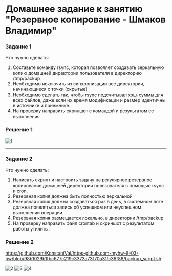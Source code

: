# Домашнее задание к занятию "Резервное копирование - Шмаков Владимир"

### Задание 1
Что нужно сделать:
1. Составьте команду rsync, которая позволяет создавать зеркальную копию домашней директории пользователя в директорию /tmp/backup
2. Необходимо исключить из синхронизации все директории, начинающиеся с точки (скрытые)
3. Необходимо сделать так, чтобы rsync подсчитывал хэш-суммы для всех файлов, даже если их время модификации и размер идентичны в источнике и приемнике.
4. На проверку направить скриншот с командой и результатом ее выполнения

### Решение 1

![1](https://github.com/user-attachments/assets/c3e579dd-162f-4c2c-893e-dd61812001aa)

---

### Задание 2
Что нужно сделать:
1. Написать скрипт и настроить задачу на регулярное резервное копирование домашней директории пользователя с помощью rsync и cron.
2. Резервная копия должна быть полностью зеркальной
3. Резервная копия должна создаваться раз в день, в системном логе должна появляться запись об успешном или неуспешном выполнении операции
4. Резервная копия размещается локально, в директории /tmp/backup
5. На проверку направить файл crontab и скриншот с результатом работы утилиты.

### Решение 2

https://github.com/KonstantVal/https-github.com-myhw-8-03-hw/blob/98b1029b1fbc677c219c3373a73170a31fc38f88/backup_script.sh

![2](https://github.com/user-attachments/assets/ad19ae3d-4881-47d3-bd2f-944b51c8b0c3)
![3](https://github.com/user-attachments/assets/e4702135-610b-47e3-912e-1438faf7777a)
![4](https://github.com/user-attachments/assets/d7b16994-982a-4f8c-b754-e17e48e6c171)
